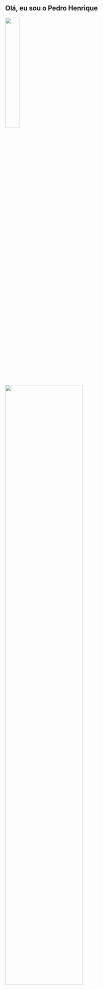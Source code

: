 ## Olá, eu sou o Pedro Henrique

<div >
  <a href="https://github.com/Pedroid1" />
  <img height="30%" src="https://github-readme-stats.vercel.app/api?username=Pedroid1&theme=radical&count_private=true&show_icons=true" />
  <img height="70%" src="https://github-readme-stats.vercel.app/api/top-langs/?username=Pedroid1&theme=radical" />
  </div>
  

  


